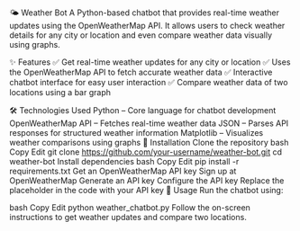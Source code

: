 🌤 Weather Bot
A Python-based chatbot that provides real-time weather updates using the OpenWeatherMap API. It allows users to check weather details for any city or location and even compare weather data visually using graphs.

✨ Features
✅ Get real-time weather updates for any city or location
✅ Uses the OpenWeatherMap API to fetch accurate weather data
✅ Interactive chatbot interface for easy user interaction
✅ Compare weather data of two locations using a bar graph

🛠 Technologies Used
Python – Core language for chatbot development
OpenWeatherMap API – Fetches real-time weather data
JSON – Parses API responses for structured weather information
Matplotlib – Visualizes weather comparisons using graphs
📌 Installation
Clone the repository
bash
Copy
Edit
git clone https://github.com/your-username/weather-bot.git
cd weather-bot
Install dependencies
bash
Copy
Edit
pip install -r requirements.txt
Get an OpenWeatherMap API key
Sign up at OpenWeatherMap
Generate an API key
Configure the API key
Replace the placeholder in the code with your API key
🚀 Usage
Run the chatbot using:

bash
Copy
Edit
python weather_chatbot.py
Follow the on-screen instructions to get weather updates and compare two locations.




